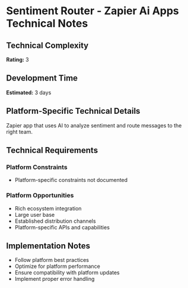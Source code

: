 # Sentiment Router - Zapier Ai Apps Technical Notes

## Technical Complexity
**Rating:** 3

## Development Time
**Estimated:** 3 days

## Platform-Specific Technical Details
Zapier app that uses AI to analyze sentiment and route messages to the right team.

## Technical Requirements

### Platform Constraints
- Platform-specific constraints not documented

### Platform Opportunities
- Rich ecosystem integration
- Large user base
- Established distribution channels
- Platform-specific APIs and capabilities

## Implementation Notes
- Follow platform best practices
- Optimize for platform performance
- Ensure compatibility with platform updates
- Implement proper error handling
